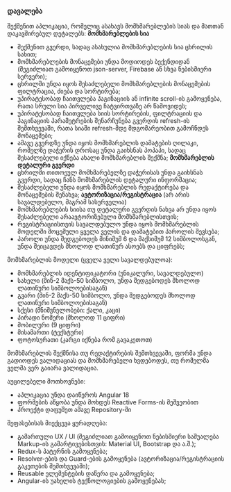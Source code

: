 ### დავალება

შექმენით აპლიკაცია, რომელიც ასახავს მომხმარებლების სიას და მათთან დაკავშირებულ დეტალებს:
  **მომხმარებლების სია**
- შექმენით გვერდი, სადაც ასახულია მომხმარებლების სია ცხრილის სახით;
- მომხმარებლების მონაცემები უნდა მოდიოდეს ბექენდიდან (შეგიძლიათ გამოიყენოთ json-server, Firebase ან სხვა ნებისმიერი სერვერი);
- ცხრილში უნდა იყოს შესაძლებელი მომხმარებლების მონაცემების ფილტრაცია, ძიება და სორტირება;
- უპირატესობად ჩაითვლება პაგინაციის ან infinite scroll-ის გამოყენება, რათა სრული სია პირველივე ჩატვირთვაზე არ წამოვიდეს;
- უპირატესობად ჩაითვლება სიის სორტირების, ფილტრაციის და პაგინაციის პარამეტრების შენარჩუნება გვერდის refresh-ის შემთხვევაში, რათა სიაში refresh-მდე მდგომარეობით გამოჩნდეს მონაცემები;
- ამავე გვერდზე უნდა იყოს მომხმარებლის დამატების ღილაკი, რომელზე დაჭერის დროსაც უნდა გაიხსნას პოპაპი, სადაც შესაძლებელი იქნება ახალი მომხმარებლის შექმნა;
  **მომხმარებლის დეტალური გვერდი**
- ცხრილში თითოეულ მომხმარებელზე დაჭერისას უნდა გაიხსნას გვერდი, სადაც ჩანს მომხმარებლის დეტალური ინფორმაცია;
- შესაძლებელი უნდა იყოს მომხმარებლის რედაქტირება და მონაცემების შენახვა;
  **ავტორიზაცია/რეგისტრაცია** (არ არის სავალდებულო, მაგრამ სასურველია)
- მომხმარებლების სიისა თუ დეტალური გვერდის ნახვა არ უნდა იყოს შესაძლებელი არაავტორიზებული მომხმარებლისთვის;
- რეგისტრაციისთვის სავალდებულო უნდა იყოს მომხმარებლის მოდელში მოცემული ყველა ველის და დამატებით პაროლის შევსება;
- პაროლი უნდა შედგებოდეს მინიმუმ 6 და მაქსიმუმ 12 სიმბოლოსგან, უნდა შეიცავდეს მხოლოდ ლათინურ ასოებს და ციფრებს;

მომხმარებლის მოდელი (ყველა ველი სავალდებულოა):

- მომხმარებლის იდენტიფიკატორი (უნიკალური, სავალდებულო)
- სახელი (მინ-2 მაქს-50 სიმბოლო, უნდა შედგებოდეს მხოლოდ ლათინური სიმბოლოებისაგან)
- გვარი (მინ-2 მაქს-50 სიმბოლო, უნდა შედგებოდეს მხოლოდ ლათინური სიმბოლოებისაგან)
- სქესი (მნიშვნელობები: ქალი, კაცი)
- პირადი ნომერი (მხოლოდ 11 ციფრი)
- მობილური (9 ციფრი)
- მისამართი (ტექსტური)
- ფოტოსურათი (კარგი იქნება რომ გავაკეთოთ)

მომხმარებლის შექმნისა თუ რედაქტირების შემთხვევაში, ფორმა უნდა გადიოდეს ვალიდაციას და მომხმარებელი ხვდებოდეს, თუ რომელმა ველმა ვერ გაიარა ვალიდაცია.

აუცილებელი მოთხოვნები:

- აპლიკაცია უნდა დაიწეროს Angular 18
- ფორმების აწყობა უნდა მოხდეს Reactive Forms-ის მეშვეობით
- პროექტი დაფუშეთ ამავე Repository-ში


შეფასებისას მიექცევა ყურადღება:

- გამართული UX / UI (შეგიძლიათ გამოიყენოთ ნებისმიერი საშუალება Markup-ის გამარტივებისთვის: Material UI, Bootstrap და ა.შ.);
- Redux-ს პატერნის გამოყენება;
- Resolver-ების და Guard-ების გამოყენება (ავტორიზაცია/რეგისტრაციის გაკეთების შემთხვევაში);
- Reusable ელემენტების დაწერა და გამოყენება;
- Angular-ის უახელის ტექნოლოგიების გამოყენებას;
